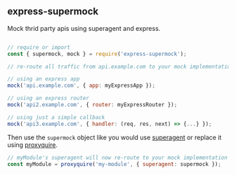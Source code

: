## express-supermock

Mock thrid party apis using superagent and express.

```javascript

// require or import
const { supermock, mock } = require('express-supermock');

// re-route all traffic from api.example.com to your mock implementation

// using an express app
mock('api.example.com', { app: myExpressApp });

// using an express router
mock('api2.example.com', { router: myExpressRouter });

// using just a simple callback
mock('api3.example.com', { handler: (req, res, next) => {...} });

```

Then use the ```supermock``` object like you would use [superagent](https://www.npmjs.com/package/superagent) or replace it using [proxyquire](https://www.npmjs.com/package/proxyquire). 

```javascript
// myModule's superagent will now re-route to your mock implementation
const myModule = proxyquire('my-module', { superagent: supermock });
```